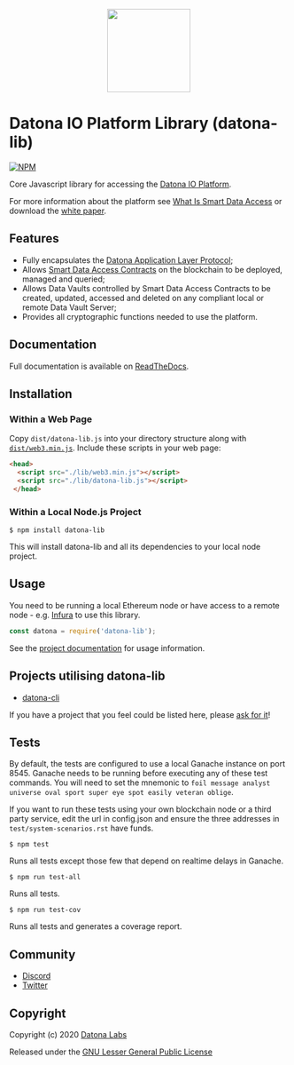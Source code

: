 <p align="center">
<img src="https://datonalabs.org/images/hex.png" width=150 />
</p>

# Datona IO Platform Library (datona-lib)

[![NPM](https://img.shields.io/npm/v/datona-lib)](https://www.npmjs.org/package/datona-lib)

Core Javascript library for accessing the [Datona IO Platform](https://datona.io).

For more information about the platform see [What Is Smart Data Access](https://datona-lib.readthedocs.io/en/latest/what.html) or download the [white paper](https://datonalabs.org/documents/WhitePaper.pdf).

## Features
- Fully encapsulates the [Datona Application Layer Protocol](https://datona-lib.readthedocs.io/en/latest/types.html#application-layer-protocol);
- Allows [Smart Data Access Contracts](https://datona-lib.readthedocs.io/en/latest/what.html#smart-data-access-contracts) on the blockchain to be deployed, managed and queried;
- Allows Data Vaults controlled by Smart Data Access Contracts to be created, updated, accessed and deleted on any compliant local or remote Data Vault Server;
- Provides all cryptographic functions needed to use the platform.

## Documentation
Full documentation is available on [ReadTheDocs](https://datona-lib.readthedocs.io/en/latest/index.html).

## Installation

### Within a Web Page

Copy `dist/datona-lib.js` into your directory structure along with [`dist/web3.min.js`](https://github.com/ethereum/web3.js).  Include these scripts in your web page:

```html
<head>
  <script src="./lib/web3.min.js"></script>
  <script src="./lib/datona-lib.js"></script>
 </head>
```

### Within a Local Node.js Project

    $ npm install datona-lib

This will install datona-lib and all its dependencies to your local node project.

## Usage

You need to be running a local Ethereum node or have access to a remote node - e.g. [Infura](https://infura.io) to use this library.

```javascript
const datona = require('datona-lib');
```

See the [project documentation](https://datona-lib.readthedocs.io/en/latest/index.html) for usage information.

## Projects utilising datona-lib

- [datona-cli](https://github.com/datona-labs/datona-cli)

If you have a project that you feel could be listed here, please [ask for it](https://github.com/datona-labs/datona-lib/issues/new)!


## Tests

By default, the tests are configured to use a local Ganache instance on port 8545.  Ganache needs to be running before executing any of these test commands.  You will need to set the mnemonic to ``foil message analyst universe oval sport super eye spot easily veteran oblige``.

If you want to run these tests using your own blockchain node or a third party service, edit the url in config.json and ensure the three addresses in ``test/system-scenarios.rst`` have funds.

    $ npm test

Runs all tests except those few that depend on realtime delays in Ganache.

    $ npm run test-all

Runs all tests.

    $ npm run test-cov

Runs all tests and generates a coverage report.

## Community

- [Discord](https://discord.gg/sSnvK5C)
- [Twitter](https://twitter.com/DatonaLabs)

## Copyright

Copyright (c) 2020 [Datona Labs](https://datonalabs.org)

Released under the [GNU Lesser General Public License](LICENSE)
